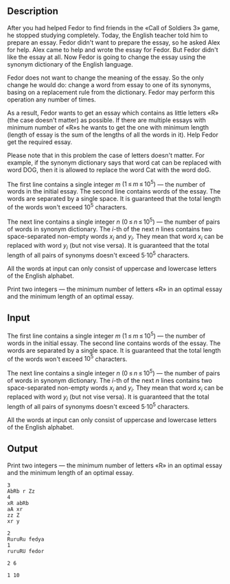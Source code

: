 ## Description

<div><p>After you had helped Fedor to find friends in the «Call of Soldiers 3» game, he stopped studying completely. Today, the English teacher told him to prepare an essay. Fedor didn't want to prepare the essay, so he asked Alex for help. Alex came to help and wrote the essay for Fedor. But Fedor didn't like the essay at all. Now Fedor is going to change the essay using the synonym dictionary of the English language.</p><p>Fedor does not want to change the meaning of the essay. So the only change he would do: change a word from essay to one of its synonyms, basing on a replacement rule from the dictionary. Fedor may perform this operation any number of times.</p><p>As a result, Fedor wants to get an essay which contains as little letters «<span class="tex-font-style-tt">R</span>» (the case doesn't matter) as possible. If there are multiple essays with minimum number of «<span class="tex-font-style-tt">R</span>»s he wants to get the one with minimum length (length of essay is the sum of the lengths of all the words in it). Help Fedor get the required essay.</p><p>Please note that in this problem <span class="tex-font-style-bf">the case of letters doesn't matter</span>. For example, if the synonym dictionary says that word <span class="tex-font-style-tt">cat</span> can be replaced with word <span class="tex-font-style-tt">DOG</span>, then it is allowed to replace the word <span class="tex-font-style-tt">Cat</span> with the word <span class="tex-font-style-tt">doG</span>.</p></div><div class="input-specification"><p>The first line contains a single integer <span class="tex-span"><i>m</i></span> <span class="tex-span">(1 ≤ <i>m</i> ≤ 10<sup class="upper-index">5</sup>)</span> — the number of words in the initial essay. The second line contains words of the essay. The words are separated by a single space. It is guaranteed that the total length of the words won't exceed <span class="tex-span">10<sup class="upper-index">5</sup></span> characters.</p><p>The next line contains a single integer <span class="tex-span"><i>n</i></span> <span class="tex-span">(0 ≤ <i>n</i> ≤ 10<sup class="upper-index">5</sup>)</span> — the number of pairs of words in synonym dictionary. The <span class="tex-span"><i>i</i></span>-th of the next <span class="tex-span"><i>n</i></span> lines contains two space-separated non-empty words <span class="tex-span"><i>x</i><sub class="lower-index"><i>i</i></sub></span> and <span class="tex-span"><i>y</i><sub class="lower-index"><i>i</i></sub></span>. They mean that word <span class="tex-span"><i>x</i><sub class="lower-index"><i>i</i></sub></span> can be replaced with word <span class="tex-span"><i>y</i><sub class="lower-index"><i>i</i></sub></span> (but not vise versa). It is guaranteed that the total length of all pairs of synonyms doesn't exceed <span class="tex-span">5·10<sup class="upper-index">5</sup></span> characters.</p><p>All the words at input can only consist of uppercase and lowercase letters of the English alphabet.</p></div><div class="output-specification"><p>Print two integers — the minimum number of letters «<span class="tex-font-style-tt">R</span>» in an optimal essay and the minimum length of an optimal essay.</p></div>

## Input

<p>The first line contains a single integer <span class="tex-span"><i>m</i></span> <span class="tex-span">(1 ≤ <i>m</i> ≤ 10<sup class="upper-index">5</sup>)</span> — the number of words in the initial essay. The second line contains words of the essay. The words are separated by a single space. It is guaranteed that the total length of the words won't exceed <span class="tex-span">10<sup class="upper-index">5</sup></span> characters.</p><p>The next line contains a single integer <span class="tex-span"><i>n</i></span> <span class="tex-span">(0 ≤ <i>n</i> ≤ 10<sup class="upper-index">5</sup>)</span> — the number of pairs of words in synonym dictionary. The <span class="tex-span"><i>i</i></span>-th of the next <span class="tex-span"><i>n</i></span> lines contains two space-separated non-empty words <span class="tex-span"><i>x</i><sub class="lower-index"><i>i</i></sub></span> and <span class="tex-span"><i>y</i><sub class="lower-index"><i>i</i></sub></span>. They mean that word <span class="tex-span"><i>x</i><sub class="lower-index"><i>i</i></sub></span> can be replaced with word <span class="tex-span"><i>y</i><sub class="lower-index"><i>i</i></sub></span> (but not vise versa). It is guaranteed that the total length of all pairs of synonyms doesn't exceed <span class="tex-span">5·10<sup class="upper-index">5</sup></span> characters.</p><p>All the words at input can only consist of uppercase and lowercase letters of the English alphabet.</p>

## Output

<p>Print two integers — the minimum number of letters «<span class="tex-font-style-tt">R</span>» in an optimal essay and the minimum length of an optimal essay.</p>





```input1
3
AbRb r Zz
4
xR abRb
aA xr
zz Z
xr y

```




```input2
2
RuruRu fedya
1
ruruRU fedor

```




```output1
2 6

```




```output2
1 10

```


